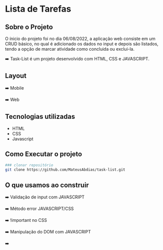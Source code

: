 # Lista de Tarefas

## Sobre o Projeto
O ínicio do projeto foi no dia 06/08/2022, a aplicação web consiste em um CRUD básico, no qual é adicionado os dados no input e depois são listados, tendo a opção de marcar atividade como concluida ou exclui-la.

:arrow_right: Task-List é um projeto desenvolvido com HTML, CSS e JAVASCRIPT.

## Layout
:arrow_right: Mobile

:arrow_right: Web

## Tecnologias utilizadas
 - HTML 
 - CSS
 - Javascript

## Como Executar o projeto
```bash
### clonar repositório
git clone https://github.com/MateusAbdias/task-list.git
```
## O que usamos ao construir
:arrow_right: Validação de input com JAVASCRIPT

:arrow_right: Método error JAVASCRIPT/CSS

:arrow_right: !important no CSS

:arrow_right: Manipulação do DOM com JAVASCRIPT

:arrow_right: 
